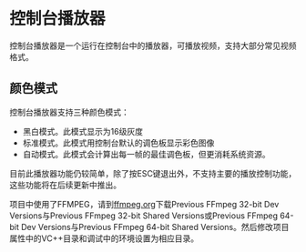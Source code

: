 ﻿控制台播放器
=============

控制台播放器是一个运行在控制台中的播放器，可播放视频，支持大部分常见视频格式。

## 颜色模式
控制台播放器支持三种颜色模式：
* 黑白模式。此模式显示为16级灰度
* 标准模式。此模式用控制台默认的调色板显示彩色图像
* 自动模式。此模式会计算出每一帧的最佳调色板，但更消耗系统资源。

目前此播放器功能仍较简单，除了按ESC键退出外，不支持主要的播放控制功能，这些功能将在后续更新中推出。

项目中使用了FFMPEG，请到[ffmpeg.org](https://www.ffmpeg.org/)下载Previous FFmpeg 32-bit Dev Versions与Previous FFmpeg 32-bit Shared Versions或Previous FFmpeg 64-bit Dev Versions与Previous FFmpeg 64-bit Shared Versions。然后修改项目属性中的VC++目录和调试中的环境设置为相应目录。